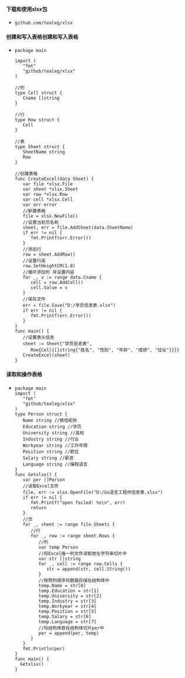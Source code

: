 #### 下载和使用xlsx包

+ ```
  github.com/tealeg/xlsx
  ```

#### 创建和写入表格创建和写入表格

+ ```
  package main
  
  import (
     "fmt"
     "github/tealeg/xlsx"
  )
  
  //列
  type Cell struct {
     Cname []string
  }
  
  //行
  type Row struct {
     Cell
  }
  
  //表
  type Sheet struct {
     SheetName string
     Row
  }
  
  //创建表格
  func CreateExcel(data Sheet) {
     var file *xlsx.File
     var sheet *xlsx.Sheet
     var row *xlsx.Row
     var cell *xlsx.Cell
     var err error
     //新建表格
     file = xlsx.NewFile()
     //设置当前页名称
     sheet, err = file.AddSheet(data.SheetName)
     if err != nil {
        fmt.Printf(err.Error())
     }
     //添加行
     row = sheet.AddRow()
     //设置行高
     row.SetHeightCM(1.0)
     //循环添加列 并设置内容
     for _, v := range data.Cname {
        cell = row.AddCell()
        cell.Value = v
     }
     //保存文件
     err = file.Save("D:/学员信息表.xlsx")
     if err != nil {
        fmt.Printf(err.Error())
     }
  }
  func main() {
     //设置表头信息
     sheet := Sheet{"学员信息表",
        Row{Cell{[]string{"姓名", "性别", "年龄", "成绩", "住址"}}}}
     CreateExcel(sheet)
  }
  ```

#### 读取和操作表格

+ ```
  package main
  import (
     "fmt"
     "github/tealeg/xlsx"
  )
  type Person struct {
     Name string //微信昵称
     Education string //学历
     University string //高校
     Industry string //行业
     Workyear string //工作年限
     Position string //职位
     Salary string //薪资
     Language string //编程语言
  }
  func Getxlsx() {
     var per []Person
     //读取Excel文件
     file, err := xlsx.OpenFile("D:/Go语言工程师信息表.xlsx")
     if err != nil {
        fmt.Printf("open failed: %s\n", err)
        return
     }
     //页
     for _, sheet := range file.Sheets {
        //行
        for _, row := range sheet.Rows {
           //列
           var temp Person
           //将Excel每一列文件读取放在字符串切片中
           var str []string
           for _, cell := range row.Cells {
              str = append(str, cell.String())
           }
           //按照列顺序将数据存储在结构体中
           temp.Name = str[0]
           temp.Education = str[1]
           temp.University = str[2]
           temp.Industry = str[3]
           temp.Workyear = str[4]
           temp.Position = str[5]
           temp.Salary = str[6]
           temp.Language = str[7]
           //将结构体放在结构体切片per中
           per = append(per, temp)
        }
     }
     fmt.Println(per)
  }
  func main() {
  	Getxlsx()
  }
  ```